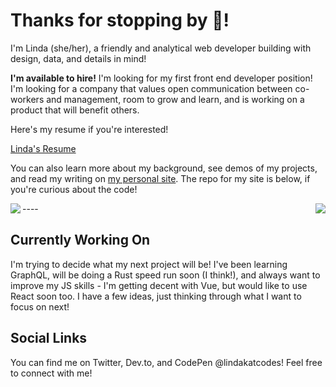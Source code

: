 # Thanks for stopping by 👋!

I'm Linda (she/her), a friendly and analytical web developer building with design, data, and details in mind!

**I'm available to hire!**
I'm looking for my first front end developer position! I'm looking for a company that values open communication between co-workers and management, room to grow and learn, and is working on a product that will benefit others.

Here's my resume if you're interested!

[Linda's Resume](https://drive.google.com/file/d/1VPrD-VNHA-gQZOnvadOtQITEZ4ggD8kb/edit)

You can also learn more about my background, see demos of my projects, and read my writing on [my personal site](https://www.lindakat.com). The repo for my site is below, if you're curious about the code!

<a href="https://github.com/anuraghazra/github-readme-stats">
  <img align="left" src="https://github-readme-stats.vercel.app/api?username=lindakatcodes&count_private=true&show_icons=true&theme=nightowl&hide=contribs" />
</a>
<a href="https://github.com/anuraghazra/convoychat">
  <img align="right" src="https://github-readme-stats.vercel.app/api/top-langs/?username=lindakatcodes&hide=PHP&count_private=true&show_icons=true&theme=nightowl&layout=compact" />
</a>
----

<!-- [![Linda's github stats](https://github-readme-stats.vercel.app/api?username=lindakatcodes&count_private=true&show_icons=true&theme=nightowl&hide=contribs)](https://github.com/anuraghazra/github-readme-stats)

[![Top Langs](https://github-readme-stats.vercel.app/api/top-langs/?username=lindakatcodes&hide=PHP&count_private=true&show_icons=true&theme=nightowl&layout=compact)](https://github.com/anuraghazra/github-readme-stats) -->

## Currently Working On

I'm trying to decide what my next project will be! I've been learning GraphQL, will be doing a Rust speed run soon (I think!), and always want to improve my JS skills - I'm getting decent with Vue, but would like to use React soon too. I have a few ideas, just thinking through what I want to focus on next!

## Social Links

You can find me on Twitter, Dev.to, and CodePen @lindakatcodes! Feel free to connect with me!
